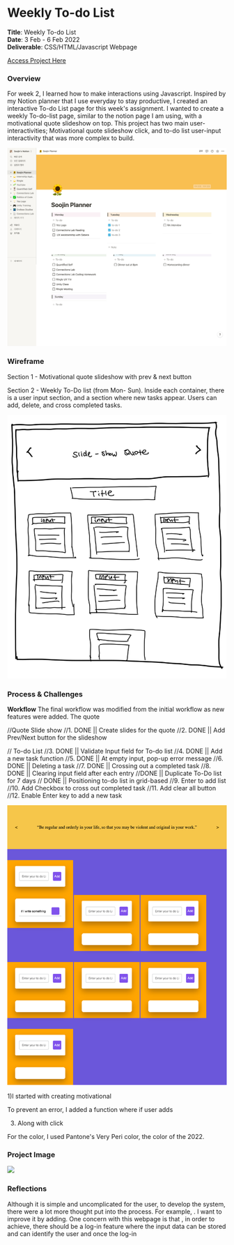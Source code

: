 # Weekly To-do List

**Title**: Weekly To-do List <br>
**Date**: 3 Feb - 6 Feb 2022 <br>
**Deliverable**: CSS/HTML/Javascript Webpage <br>

[Access Project Here](https://soojin-lee0819.github.io/connectionsLab/Week2)

### Overview

For week 2, I learned how to make interactions using Javascript. Inspired by my Notion planner that I use everyday to stay productive, I created an interactive To-do List page for this week's assignment. I wanted to create a weekly To-do-list page, similar to the notion page I am using, with a motivational quote slideshow on top. This project has two main user-interactivities; Motivational quote slideshow click, and to-do list user-input interactivity that was more complex to build. 

<img src="images/soojinplanner.png" width="600">


### Wireframe

Section 1 - Motivational quote slideshow with prev & next button

Section 2 - Weekly To-Do list (from Mon- Sun). Inside each container, there is a user input section, and a section where new tasks appear. Users can add, delete, and cross completed tasks. 

<img src="images/wireframe.jpg" width="600">

### Process & Challenges

**Workflow**
The final workflow was modified from the initial workflow as new features were added. The quote

//Quote Slide show
//1. DONE || Create slides for the quote
//2. DONE || Add Prev/Next button for the slideshow 

// To-do List
//3. DONE || Validate Input field for To-do list
//4. DONE || Add a new task function 
//5. DONE || At empty input, pop-up error message
//6. DONE || Deleting a task 
//7. DONE || Crossing out a completed task
//8. DONE || Clearing input field after each entry
//DONE || Duplicate To-Do list for 7 days
// DONE || Positioning to-do list in grid-based
//9.  Enter to add list
//10. Add Checkbox to cross out completed task
//11. Add clear all button
//12. Enable Enter key to add a new task

<img src="images/challenge.png" width="700">


1)I started with creating motivational 

To prevent an error, I added a function where if user adds 

3) Along with click 

For the color, I used Pantone's Very Peri color, the color of the 2022.

### Project Image

<img src="images/todolist.png" width="700">


### Reflections 

Although it is simple and uncomplicated for the user, to develop the system, there were a lot more thought put into the process. For example, . I want to improve it by adding. One concern with this webpage is that , in order to achieve, there should be a log-in feature where the input data can be stored and can identify the user and once the log-in 
